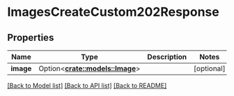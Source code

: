 # ImagesCreateCustom202Response

## Properties

Name | Type | Description | Notes
------------ | ------------- | ------------- | -------------
**image** | Option<[**crate::models::Image**](image.md)> |  | [optional]

[[Back to Model list]](../README.md#documentation-for-models) [[Back to API list]](../README.md#documentation-for-api-endpoints) [[Back to README]](../README.md)


